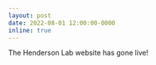 ```yaml
---
layout: post
date: 2022-08-01 12:00:00-0000
inline: true
---
```


The Henderson Lab website has gone live!
